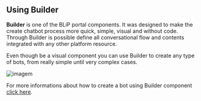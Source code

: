 ## Using Builder

**Builder** is one of the BLiP portal components. It was designed to make the create chatbot process more quick, simple, visual and without code. Through Builder is possible define all conversational flow and contents integrated with any other platform resource. 

Even though be a visual component you can use Builder to create any type of bots, from really simple until very complex cases.

![imagem](images/builder.png)

For more informations about how to create a bot using Builder component [click here](https://help.blip.ai/hc/pt-br/articles/360001094371-Como-criar-um-bot-com-o-Builder-do-BLiP).

